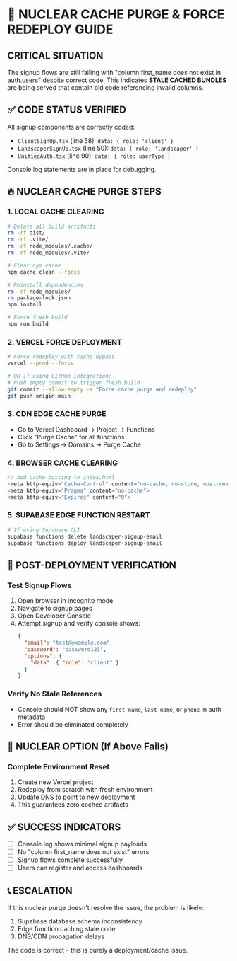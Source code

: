 # 🚨 NUCLEAR CACHE PURGE & FORCE REDEPLOY GUIDE

## CRITICAL SITUATION
The signup flows are still failing with "column first_name does not exist in auth.users" despite correct code. This indicates **STALE CACHED BUNDLES** are being served that contain old code referencing invalid columns.

## ✅ CODE STATUS VERIFIED
All signup components are correctly coded:
- `ClientSignUp.tsx` (line 58): `data: { role: 'client' }`
- `LandscaperSignUp.tsx` (line 50): `data: { role: 'landscaper' }`  
- `UnifiedAuth.tsx` (line 90): `data: { role: userType }`

Console.log statements are in place for debugging.

## 🔥 NUCLEAR CACHE PURGE STEPS

### 1. LOCAL CACHE CLEARING
```bash
# Delete all build artifacts
rm -rf dist/
rm -rf .vite/
rm -rf node_modules/.cache/
rm -rf node_modules/.vite/

# Clear npm cache
npm cache clean --force

# Reinstall dependencies
rm -rf node_modules/
rm package-lock.json
npm install

# Force fresh build
npm run build
```

### 2. VERCEL FORCE DEPLOYMENT
```bash
# Force redeploy with cache bypass
vercel --prod --force

# OR if using GitHub integration:
# Push empty commit to trigger fresh build
git commit --allow-empty -m "Force cache purge and redeploy"
git push origin main
```

### 3. CDN EDGE CACHE PURGE
- Go to Vercel Dashboard → Project → Functions
- Click "Purge Cache" for all functions
- Go to Settings → Domains → Purge Cache

### 4. BROWSER CACHE CLEARING
```javascript
// Add cache-busting to index.html
<meta http-equiv="Cache-Control" content="no-cache, no-store, must-revalidate">
<meta http-equiv="Pragma" content="no-cache">
<meta http-equiv="Expires" content="0">
```

### 5. SUPABASE EDGE FUNCTION RESTART
```bash
# If using Supabase CLI
supabase functions delete landscaper-signup-email
supabase functions deploy landscaper-signup-email
```

## 🧪 POST-DEPLOYMENT VERIFICATION

### Test Signup Flows
1. Open browser in incognito mode
2. Navigate to signup pages
3. Open Developer Console
4. Attempt signup and verify console shows:
   ```json
   {
     "email": "test@example.com",
     "password": "password123",
     "options": {
       "data": { "role": "client" }
     }
   }
   ```

### Verify No Stale References
- Console should NOT show any `first_name`, `last_name`, or `phone` in auth metadata
- Error should be eliminated completely

## 🚨 NUCLEAR OPTION (If Above Fails)

### Complete Environment Reset
1. Create new Vercel project
2. Redeploy from scratch with fresh environment
3. Update DNS to point to new deployment
4. This guarantees zero cached artifacts

## ✅ SUCCESS INDICATORS
- [ ] Console.log shows minimal signup payloads
- [ ] No "column first_name does not exist" errors
- [ ] Signup flows complete successfully
- [ ] Users can register and access dashboards

## 📞 ESCALATION
If this nuclear purge doesn't resolve the issue, the problem is likely:
1. Supabase database schema inconsistency
2. Edge function caching stale code
3. DNS/CDN propagation delays

The code is correct - this is purely a deployment/cache issue.